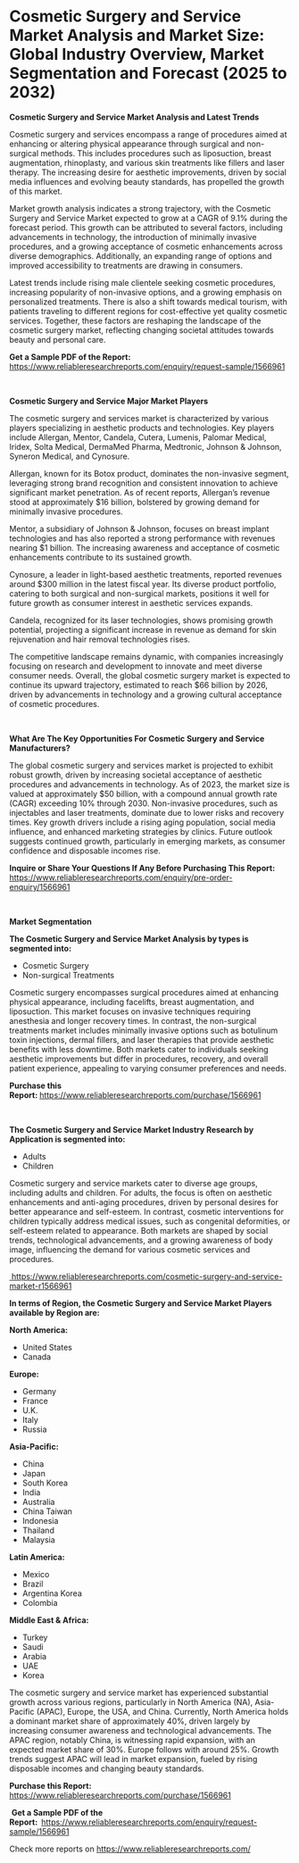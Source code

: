 <p><h1>Cosmetic Surgery and Service Market Analysis and Market Size: Global Industry Overview, Market Segmentation and Forecast (2025 to 2032)</h1></p><p><strong>Cosmetic Surgery and Service Market Analysis and Latest Trends</strong></p>
<p><p>Cosmetic surgery and services encompass a range of procedures aimed at enhancing or altering physical appearance through surgical and non-surgical methods. This includes procedures such as liposuction, breast augmentation, rhinoplasty, and various skin treatments like fillers and laser therapy. The increasing desire for aesthetic improvements, driven by social media influences and evolving beauty standards, has propelled the growth of this market.</p><p>Market growth analysis indicates a strong trajectory, with the Cosmetic Surgery and Service Market expected to grow at a CAGR of 9.1% during the forecast period. This growth can be attributed to several factors, including advancements in technology, the introduction of minimally invasive procedures, and a growing acceptance of cosmetic enhancements across diverse demographics. Additionally, an expanding range of options and improved accessibility to treatments are drawing in consumers.</p><p>Latest trends include rising male clientele seeking cosmetic procedures, increasing popularity of non-invasive options, and a growing emphasis on personalized treatments. There is also a shift towards medical tourism, with patients traveling to different regions for cost-effective yet quality cosmetic services. Together, these factors are reshaping the landscape of the cosmetic surgery market, reflecting changing societal attitudes towards beauty and personal care.</p></p>
<p><strong>Get a Sample PDF of the Report:&nbsp;</strong> <a href="https://www.reliableresearchreports.com/enquiry/request-sample/1566961?utm_campaign=2737&utm_medium=2&utm_source=Github&utm_content=ia&utm_term=22032025&utm_id=cosmetic-surgery-and-service">https://www.reliableresearchreports.com/enquiry/request-sample/1566961</a></p>
<p>&nbsp;</p>
<p><strong>Cosmetic Surgery and Service Major Market Players</strong></p>
<p><p>The cosmetic surgery and services market is characterized by various players specializing in aesthetic products and technologies. Key players include Allergan, Mentor, Candela, Cutera, Lumenis, Palomar Medical, Iridex, Solta Medical, DermaMed Pharma, Medtronic, Johnson & Johnson, Syneron Medical, and Cynosure. </p><p>Allergan, known for its Botox product, dominates the non-invasive segment, leveraging strong brand recognition and consistent innovation to achieve significant market penetration. As of recent reports, Allergan’s revenue stood at approximately $16 billion, bolstered by growing demand for minimally invasive procedures.</p><p>Mentor, a subsidiary of Johnson & Johnson, focuses on breast implant technologies and has also reported a strong performance with revenues nearing $1 billion. The increasing awareness and acceptance of cosmetic enhancements contribute to its sustained growth.</p><p>Cynosure, a leader in light-based aesthetic treatments, reported revenues around $300 million in the latest fiscal year. Its diverse product portfolio, catering to both surgical and non-surgical markets, positions it well for future growth as consumer interest in aesthetic services expands.</p><p>Candela, recognized for its laser technologies, shows promising growth potential, projecting a significant increase in revenue as demand for skin rejuvenation and hair removal technologies rises. </p><p>The competitive landscape remains dynamic, with companies increasingly focusing on research and development to innovate and meet diverse consumer needs. Overall, the global cosmetic surgery market is expected to continue its upward trajectory, estimated to reach $66 billion by 2026, driven by advancements in technology and a growing cultural acceptance of cosmetic procedures.</p></p>
<p>&nbsp;</p>
<p><strong>What Are The Key Opportunities For Cosmetic Surgery and Service Manufacturers?</strong></p>
<p><p>The global cosmetic surgery and services market is projected to exhibit robust growth, driven by increasing societal acceptance of aesthetic procedures and advancements in technology. As of 2023, the market size is valued at approximately $50 billion, with a compound annual growth rate (CAGR) exceeding 10% through 2030. Non-invasive procedures, such as injectables and laser treatments, dominate due to lower risks and recovery times. Key growth drivers include a rising aging population, social media influence, and enhanced marketing strategies by clinics. Future outlook suggests continued growth, particularly in emerging markets, as consumer confidence and disposable incomes rise.</p></p>
<p><strong>Inquire or Share Your Questions If Any Before Purchasing This Report:</strong> <a href="https://www.reliableresearchreports.com/enquiry/pre-order-enquiry/1566961?utm_campaign=2737&utm_medium=2&utm_source=Github&utm_content=ia&utm_term=22032025&utm_id=cosmetic-surgery-and-service">https://www.reliableresearchreports.com/enquiry/pre-order-enquiry/1566961</a></p>
<p>&nbsp;</p>
<p><strong>Market Segmentation</strong></p>
<p><strong>The Cosmetic Surgery and Service Market Analysis by types is segmented into:</strong></p>
<p><ul><li>Cosmetic Surgery</li><li>Non-surgical Treatments</li></ul></p>
<p><p>Cosmetic surgery encompasses surgical procedures aimed at enhancing physical appearance, including facelifts, breast augmentation, and liposuction. This market focuses on invasive techniques requiring anesthesia and longer recovery times. In contrast, the non-surgical treatments market includes minimally invasive options such as botulinum toxin injections, dermal fillers, and laser therapies that provide aesthetic benefits with less downtime. Both markets cater to individuals seeking aesthetic improvements but differ in procedures, recovery, and overall patient experience, appealing to varying consumer preferences and needs.</p></p>
<p><strong>Purchase this Report:&nbsp;</strong><a href="https://www.reliableresearchreports.com/purchase/1566961?utm_campaign=2737&utm_medium=2&utm_source=Github&utm_content=ia&utm_term=22032025&utm_id=cosmetic-surgery-and-service">https://www.reliableresearchreports.com/purchase/1566961</a></p>
<p>&nbsp;</p>
<p><strong>The Cosmetic Surgery and Service Market Industry Research by Application is segmented into:</strong></p>
<p><ul><li>Adults</li><li>Children</li></ul></p>
<p><p>Cosmetic surgery and service markets cater to diverse age groups, including adults and children. For adults, the focus is often on aesthetic enhancements and anti-aging procedures, driven by personal desires for better appearance and self-esteem. In contrast, cosmetic interventions for children typically address medical issues, such as congenital deformities, or self-esteem related to appearance. Both markets are shaped by social trends, technological advancements, and a growing awareness of body image, influencing the demand for various cosmetic services and procedures.</p></p>
<p><a href="https://www.reliableresearchreports.com/cosmetic-surgery-and-service-market-r1566961?utm_campaign=2737&utm_medium=2&utm_source=Github&utm_content=ia&utm_term=22032025&utm_id=cosmetic-surgery-and-service">&nbsp;https://www.reliableresearchreports.com/cosmetic-surgery-and-service-market-r1566961</a></p>
<p><strong>In terms of Region, the Cosmetic Surgery and Service Market Players available by Region are:</strong></p>
<p>
    <p> <strong> North America: </strong>
        <ul>
            <li>United States</li>
            <li>Canada</li>
        </ul>
        </p> 
    <p> <strong> Europe: </strong>
        <ul>
            <li>Germany</li>
            <li>France</li>
            <li>U.K.</li>
            <li>Italy</li>
            <li>Russia</li>
        </ul>
        </p> 
    <p> <strong> Asia-Pacific: </strong>
        <ul>
            <li>China</li>
            <li>Japan</li>
            <li>South Korea</li>
            <li>India</li>
            <li>Australia</li>
            <li>China Taiwan</li>
            <li>Indonesia</li>
            <li>Thailand</li>
            <li>Malaysia</li>
        </ul>
        </p> 
    <p> <strong> Latin America: </strong>
        <ul>
            <li>Mexico</li>
            <li>Brazil</li>
            <li>Argentina Korea</li>
            <li>Colombia</li>
        </ul>
        </p> 
    <p> <strong> Middle East & Africa: </strong>
        <ul>
            <li>Turkey</li>
            <li>Saudi</li>
            <li>Arabia</li>
            <li>UAE</li>
            <li>Korea</li>
        </ul>
    </p>
    </p>
<p><p>The cosmetic surgery and service market has experienced substantial growth across various regions, particularly in North America (NA), Asia-Pacific (APAC), Europe, the USA, and China. Currently, North America holds a dominant market share of approximately 40%, driven largely by increasing consumer awareness and technological advancements. The APAC region, notably China, is witnessing rapid expansion, with an expected market share of 30%. Europe follows with around 25%. Growth trends suggest APAC will lead in market expansion, fueled by rising disposable incomes and changing beauty standards.</p></p>
<p><strong>Purchase this Report: </strong><a href="https://www.reliableresearchreports.com/purchase/1566961?utm_campaign=2737&utm_medium=2&utm_source=Github&utm_content=ia&utm_term=22032025&utm_id=cosmetic-surgery-and-service">https://www.reliableresearchreports.com/purchase/1566961</a></p>
<p>&nbsp;<strong>Get a Sample PDF of the Report:&nbsp;&nbsp;</strong><a href="https://www.reliableresearchreports.com/enquiry/request-sample/1566961?utm_campaign=2737&utm_medium=2&utm_source=Github&utm_content=ia&utm_term=22032025&utm_id=cosmetic-surgery-and-service">https://www.reliableresearchreports.com/enquiry/request-sample/1566961</a></p>
<p><strong></strong></p>
<p>Check more reports on <a href="https://www.reliableresearchreports.com/?utm_campaign=2737&utm_medium=2&utm_source=Github&utm_content=ia&utm_term=22032025&utm_id=cosmetic-surgery-and-service">https://www.reliableresearchreports.com/</a></p>